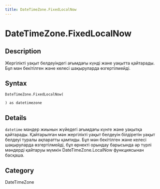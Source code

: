 ```yaml
---
title: DateTimeZone.FixedLocalNow
---
```


# DateTimeZone.FixedLocalNow


## Description

Жергілікті уақыт белдеуіндегі ағымдағы күнді және уақытта қайтарады. Бұл мән бекітілген және келесі шақыруларда өзгертілмейді.


## Syntax

```powerquery
DateTimeZone.FixedLocalNow(

) as datetimezone
```


## Details

<code>datetime</code> мәндер жиынын жүйедегі ағымдағы күнге және уақытқа қайтарады. Қайтарылған мән жергілікті уақыт белдеуін білдіретін уақыт белдеуі туралы ақпаратты қамтиды. Бұл мән бекітілген және келесі шақыруларда өзгертілмейді, бұл өрнекті орындау барысында әр түрлі мәндерді қайтаруы мүмкін DateTimeZone.LocalNow функциясынан басқаша.



## Category
DateTimeZone
